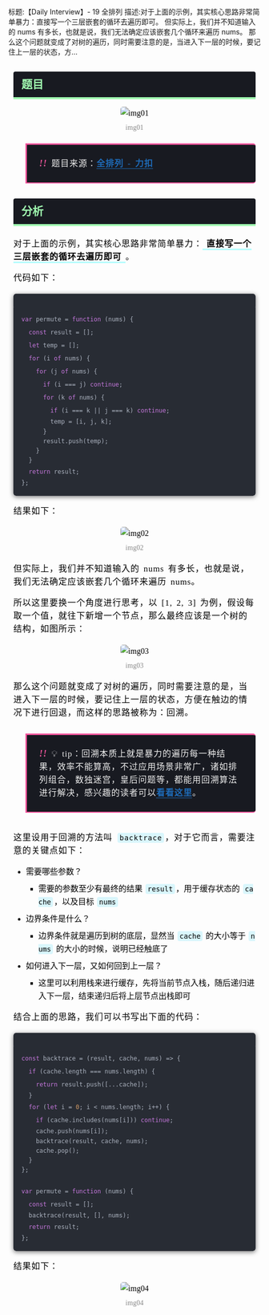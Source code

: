 标题:【Daily Interview】- 19 全排列
描述:对于上面的示例，其实核心思路非常简单暴力：直接写一个三层嵌套的循环去遍历即可。 但实际上，我们并不知道输入的 nums 有多长，也就是说，我们无法确定应该嵌套几个循环来遍历 nums。 那么这个问题就变成了对树的遍历，同时需要注意的是，当进入下一层的时候，要记住上一层的状态，方…

<section id="nice" data-tool="mdnice编辑器" data-website="https://www.mdnice.com" style="font-size: 16px; color: black; padding: 0 10px; line-height: 1.6; word-spacing: 0px; letter-spacing: 0px; word-break: break-word; word-wrap: break-word; text-align: left; font-family: Optima-Regular, Optima, PingFangSC-light, PingFangTC-light, 'PingFang SC', Cambria, Cochin, Georgia, Times, 'Times New Roman', serif;"><h2 data-tool="mdnice编辑器" style="margin-top: 30px; margin-bottom: 15px; font-weight: bold; color: black; font-size: 22px; border-bottom: 4px rgba(160, 249, 176) solid; display: flex; padding: 0;"><span class="prefix" style="display: none;"></span><span class="content" style="width: 100%; display: flex; color: rgba(160, 249, 176); padding: 0.5rem 1rem; border-top-left-radius: 4px; border-top-right-radius: 4px; background: #181a21 !important;">题目</span><span class="suffix"></span></h2>
<figure data-tool="mdnice编辑器" style="margin: 0; margin-top: 10px; margin-bottom: 10px; display: flex; flex-direction: column; justify-content: center; align-items: center;"><img src="https://p9-juejin.byteimg.com/tos-cn-i-k3u1fbpfcp/308de3d3bd184ef29a99a337ccaa5a1f~tplv-k3u1fbpfcp-watermark.image" alt="img01" style="display: block; margin: 0 auto; max-width: 100%; border-radius: 5px;"><figcaption style="margin-top: 5px; text-align: center; color: #888; font-size: 14px;">img01</figcaption></figure>
<blockquote class="multiquote-1" data-tool="mdnice编辑器" style="border: none; display: block; font-size: 0.9em; overflow: auto; overflow-scrolling: touch; padding-top: 10px; padding-bottom: 10px; padding-left: 20px; padding-right: 10px; margin-top: 20px; position: relative; padding: 1rem 1.5rem; color: #bdbdbd; border-top-right-radius: 5px; border-bottom-right-radius: 5px; margin-bottom: 2em; border-left: 3px #f4569d solid; border-top: 3px #f4569d solid; border-bottom: 2px #f4569d solid; background: #181a21;">
<p style="padding-top: 8px; padding-bottom: 8px; font-size: 17px; word-spacing: 3px; letter-spacing: 1px; margin: 0px; line-height: 26px; color: #ededed !important;"><span style="font-style: italic; font-weight: 700; font-size: 18px; color: #f4569d; position: relative; top: 0; left: 0;">!! </span>题目来源：<a href="https://leetcode-cn.com/problems/permutations/" style="text-decoration: none; color: #1e6bb8; word-wrap: break-word; font-weight: bold; border-bottom: 1px solid #1e6bb8;">全排列 - 力扣</a></p>
</blockquote>
<h2 data-tool="mdnice编辑器" style="margin-top: 30px; margin-bottom: 15px; font-weight: bold; color: black; font-size: 22px; border-bottom: 4px rgba(160, 249, 176) solid; display: flex; padding: 0;"><span class="prefix" style="display: none;"></span><span class="content" style="width: 100%; display: flex; color: rgba(160, 249, 176); padding: 0.5rem 1rem; border-top-left-radius: 4px; border-top-right-radius: 4px; background: #181a21 !important;">分析</span><span class="suffix"></span></h2>
<p data-tool="mdnice编辑器" style="padding-top: 8px; padding-bottom: 8px; margin: 0; line-height: 26px; color: black; font-size: 17px; word-spacing: 3px; letter-spacing: 1px;">对于上面的示例，其实核心思路非常简单暴力：<strong style="color: black; font-weight: 600; padding: 0 0.5rem; border-bottom: 3px rgba(131, 252, 253, 0.6) solid;">直接写一个三层嵌套的循环去遍历即可</strong>。</p>
<p data-tool="mdnice编辑器" style="padding-top: 8px; padding-bottom: 8px; margin: 0; line-height: 26px; color: black; font-size: 17px; word-spacing: 3px; letter-spacing: 1px;">代码如下：</p>
<pre class="custom" data-tool="mdnice编辑器" style="margin-top: 10px; margin-bottom: 10px; border-radius: 5px; box-shadow: rgba(0, 0, 0, 0.55) 0px 2px 10px;"><span style="display: block; background: url(https://files.mdnice.com/point.png); height: 30px; width: 100%; background-size: 40px; background-repeat: no-repeat; background-color: #282c34; margin-bottom: -7px; border-radius: 5px; background-position: 10px 10px;"></span><code class="hljs" style="overflow-x: auto; padding: 16px; color: #abb2bf; display: -webkit-box; font-family: Operator Mono, Consolas, Monaco, Menlo, monospace; font-size: 12px; -webkit-overflow-scrolling: touch; padding-top: 15px; background: #282c34; border-radius: 5px;"><span class="hljs-keyword" style="color: #c678dd; line-height: 26px;">var</span>&nbsp;permute&nbsp;=&nbsp;<span class="hljs-function" style="line-height: 26px;"><span class="hljs-keyword" style="color: #c678dd; line-height: 26px;">function</span>&nbsp;(<span class="hljs-params" style="line-height: 26px;">nums</span>)&nbsp;</span>{<br>&nbsp;&nbsp;<span class="hljs-keyword" style="color: #c678dd; line-height: 26px;">const</span>&nbsp;result&nbsp;=&nbsp;[];<br>&nbsp;&nbsp;<span class="hljs-keyword" style="color: #c678dd; line-height: 26px;">let</span>&nbsp;temp&nbsp;=&nbsp;[];<br>&nbsp;&nbsp;<span class="hljs-keyword" style="color: #c678dd; line-height: 26px;">for</span>&nbsp;(i&nbsp;<span class="hljs-keyword" style="color: #c678dd; line-height: 26px;">of</span>&nbsp;nums)&nbsp;{<br>&nbsp;&nbsp;&nbsp;&nbsp;<span class="hljs-keyword" style="color: #c678dd; line-height: 26px;">for</span>&nbsp;(j&nbsp;<span class="hljs-keyword" style="color: #c678dd; line-height: 26px;">of</span>&nbsp;nums)&nbsp;{<br>&nbsp;&nbsp;&nbsp;&nbsp;&nbsp;&nbsp;<span class="hljs-keyword" style="color: #c678dd; line-height: 26px;">if</span>&nbsp;(i&nbsp;===&nbsp;j)&nbsp;<span class="hljs-keyword" style="color: #c678dd; line-height: 26px;">continue</span>;<br>&nbsp;&nbsp;&nbsp;&nbsp;&nbsp;&nbsp;<span class="hljs-keyword" style="color: #c678dd; line-height: 26px;">for</span>&nbsp;(k&nbsp;<span class="hljs-keyword" style="color: #c678dd; line-height: 26px;">of</span>&nbsp;nums)&nbsp;{<br>&nbsp;&nbsp;&nbsp;&nbsp;&nbsp;&nbsp;&nbsp;&nbsp;<span class="hljs-keyword" style="color: #c678dd; line-height: 26px;">if</span>&nbsp;(i&nbsp;===&nbsp;k&nbsp;||&nbsp;j&nbsp;===&nbsp;k)&nbsp;<span class="hljs-keyword" style="color: #c678dd; line-height: 26px;">continue</span>;<br>&nbsp;&nbsp;&nbsp;&nbsp;&nbsp;&nbsp;&nbsp;&nbsp;temp&nbsp;=&nbsp;[i,&nbsp;j,&nbsp;k];<br>&nbsp;&nbsp;&nbsp;&nbsp;&nbsp;&nbsp;}<br>&nbsp;&nbsp;&nbsp;&nbsp;&nbsp;&nbsp;result.push(temp);<br>&nbsp;&nbsp;&nbsp;&nbsp;}<br>&nbsp;&nbsp;}<br>&nbsp;&nbsp;<span class="hljs-keyword" style="color: #c678dd; line-height: 26px;">return</span>&nbsp;result;<br>};<br></code></pre>
<p data-tool="mdnice编辑器" style="padding-top: 8px; padding-bottom: 8px; margin: 0; line-height: 26px; color: black; font-size: 17px; word-spacing: 3px; letter-spacing: 1px;">结果如下：</p>
<figure data-tool="mdnice编辑器" style="margin: 0; margin-top: 10px; margin-bottom: 10px; display: flex; flex-direction: column; justify-content: center; align-items: center;"><img src="https://p9-juejin.byteimg.com/tos-cn-i-k3u1fbpfcp/69baa8addd2d4047b77693968f01b7ff~tplv-k3u1fbpfcp-watermark.image" alt="img02" style="display: block; margin: 0 auto; max-width: 100%; border-radius: 5px;"><figcaption style="margin-top: 5px; text-align: center; color: #888; font-size: 14px;">img02</figcaption></figure>
<p data-tool="mdnice编辑器" style="padding-top: 8px; padding-bottom: 8px; margin: 0; line-height: 26px; color: black; font-size: 17px; word-spacing: 3px; letter-spacing: 1px;">但实际上，我们并不知道输入的 nums 有多长，也就是说，我们无法确定应该嵌套几个循环来遍历 nums。</p>
<p data-tool="mdnice编辑器" style="padding-top: 8px; padding-bottom: 8px; margin: 0; line-height: 26px; color: black; font-size: 17px; word-spacing: 3px; letter-spacing: 1px;">所以这里要换一个角度进行思考，以 [1, 2, 3] 为例，假设每取一个值，就往下新增一个节点，那么最终应该是一个树的结构，如图所示：</p>
<figure data-tool="mdnice编辑器" style="margin: 0; margin-top: 10px; margin-bottom: 10px; display: flex; flex-direction: column; justify-content: center; align-items: center;"><img src="https://p6-juejin.byteimg.com/tos-cn-i-k3u1fbpfcp/69fc96b6323c428aa8c2284bde6ba7cd~tplv-k3u1fbpfcp-watermark.image" alt="img03" style="display: block; margin: 0 auto; max-width: 100%; border-radius: 5px;"><figcaption style="margin-top: 5px; text-align: center; color: #888; font-size: 14px;">img03</figcaption></figure>
<p data-tool="mdnice编辑器" style="padding-top: 8px; padding-bottom: 8px; margin: 0; line-height: 26px; color: black; font-size: 17px; word-spacing: 3px; letter-spacing: 1px;">那么这个问题就变成了对树的遍历，同时需要注意的是，当进入下一层的时候，要记住上一层的状态，方便在触边的情况下进行回退，而这样的思路被称为：回溯。</p>
<blockquote class="multiquote-1" data-tool="mdnice编辑器" style="border: none; display: block; font-size: 0.9em; overflow: auto; overflow-scrolling: touch; padding-top: 10px; padding-bottom: 10px; padding-left: 20px; padding-right: 10px; margin-top: 20px; position: relative; padding: 1rem 1.5rem; color: #bdbdbd; border-top-right-radius: 5px; border-bottom-right-radius: 5px; margin-bottom: 2em; border-left: 3px #f4569d solid; border-top: 3px #f4569d solid; border-bottom: 2px #f4569d solid; background: #181a21;">
<p style="padding-top: 8px; padding-bottom: 8px; font-size: 17px; word-spacing: 3px; letter-spacing: 1px; margin: 0px; line-height: 26px; color: #ededed !important;"><span style="font-style: italic; font-weight: 700; font-size: 18px; color: #f4569d; position: relative; top: 0; left: 0;">!! </span>💡 tip：回溯本质上就是暴力的遍历每一种结果，效率不能算高，不过应用场景非常广，诸如排列组合，数独迷宫，皇后问题等，都能用回溯算法进行解决，感兴趣的读者可以<a href="https://www.bilibili.com/video/BV1ZK411K7A8?from=search&amp;seid=8861150538522158055" style="text-decoration: none; color: #1e6bb8; word-wrap: break-word; font-weight: bold; border-bottom: 1px solid #1e6bb8;">看看这里</a>。</p>
</blockquote>
<p data-tool="mdnice编辑器" style="padding-top: 8px; padding-bottom: 8px; margin: 0; line-height: 26px; color: black; font-size: 17px; word-spacing: 3px; letter-spacing: 1px;">这里设用于回溯的方法叫 <code style="font-size: 14px; word-wrap: break-word; padding: 2px 4px; border-radius: 4px; margin: 0 2px; background-color: rgba(27,31,35,.05); font-family: Operator Mono, Consolas, Monaco, Menlo, monospace; word-break: break-all; color: #000000; background: rgba(14, 210, 247, 0.15);">backtrace</code>，对于它而言，需要注意的关键点如下：</p>
<ul data-tool="mdnice编辑器" style="margin-top: 8px; margin-bottom: 8px; padding-left: 25px; color: black; list-style-type: disc;">
<li><section style="margin-top: 5px; margin-bottom: 5px; line-height: 26px; text-align: left; color: rgb(1,1,1); font-weight: 500;">需要哪些参数？
<ul style="margin-top: 8px; margin-bottom: 8px; padding-left: 25px; color: black; list-style-type: square;">
<li><section style="margin-top: 5px; margin-bottom: 5px; line-height: 26px; text-align: left; color: rgb(1,1,1); font-weight: 500;">需要的参数至少有最终的结果 <code style="font-size: 14px; word-wrap: break-word; padding: 2px 4px; border-radius: 4px; margin: 0 2px; background-color: rgba(27,31,35,.05); font-family: Operator Mono, Consolas, Monaco, Menlo, monospace; word-break: break-all; color: #000000; background: rgba(14, 210, 247, 0.15);">result</code>，用于缓存状态的 <code style="font-size: 14px; word-wrap: break-word; padding: 2px 4px; border-radius: 4px; margin: 0 2px; background-color: rgba(27,31,35,.05); font-family: Operator Mono, Consolas, Monaco, Menlo, monospace; word-break: break-all; color: #000000; background: rgba(14, 210, 247, 0.15);">cache</code>，以及目标 <code style="font-size: 14px; word-wrap: break-word; padding: 2px 4px; border-radius: 4px; margin: 0 2px; background-color: rgba(27,31,35,.05); font-family: Operator Mono, Consolas, Monaco, Menlo, monospace; word-break: break-all; color: #000000; background: rgba(14, 210, 247, 0.15);">nums</code></section></li></ul>
</section></li><li><section style="margin-top: 5px; margin-bottom: 5px; line-height: 26px; text-align: left; color: rgb(1,1,1); font-weight: 500;">边界条件是什么？
<ul style="margin-top: 8px; margin-bottom: 8px; padding-left: 25px; color: black; list-style-type: square;">
<li><section style="margin-top: 5px; margin-bottom: 5px; line-height: 26px; text-align: left; color: rgb(1,1,1); font-weight: 500;">边界条件就是遍历到树的底层，显然当 <code style="font-size: 14px; word-wrap: break-word; padding: 2px 4px; border-radius: 4px; margin: 0 2px; background-color: rgba(27,31,35,.05); font-family: Operator Mono, Consolas, Monaco, Menlo, monospace; word-break: break-all; color: #000000; background: rgba(14, 210, 247, 0.15);">cache</code> 的大小等于 <code style="font-size: 14px; word-wrap: break-word; padding: 2px 4px; border-radius: 4px; margin: 0 2px; background-color: rgba(27,31,35,.05); font-family: Operator Mono, Consolas, Monaco, Menlo, monospace; word-break: break-all; color: #000000; background: rgba(14, 210, 247, 0.15);">nums</code> 的大小的时候，说明已经触底了</section></li></ul>
</section></li><li><section style="margin-top: 5px; margin-bottom: 5px; line-height: 26px; text-align: left; color: rgb(1,1,1); font-weight: 500;">如何进入下一层，又如何回到上一层？
<ul style="margin-top: 8px; margin-bottom: 8px; padding-left: 25px; color: black; list-style-type: square;">
<li><section style="margin-top: 5px; margin-bottom: 5px; line-height: 26px; text-align: left; color: rgb(1,1,1); font-weight: 500;">这里可以利用栈来进行缓存，先将当前节点入栈，随后递归进入下一层，结束递归后将上层节点出栈即可</section></li></ul>
</section></li></ul>
<p data-tool="mdnice编辑器" style="padding-top: 8px; padding-bottom: 8px; margin: 0; line-height: 26px; color: black; font-size: 17px; word-spacing: 3px; letter-spacing: 1px;">结合上面的思路，我们可以书写出下面的代码：</p>
<pre class="custom" data-tool="mdnice编辑器" style="margin-top: 10px; margin-bottom: 10px; border-radius: 5px; box-shadow: rgba(0, 0, 0, 0.55) 0px 2px 10px;"><span style="display: block; background: url(https://files.mdnice.com/point.png); height: 30px; width: 100%; background-size: 40px; background-repeat: no-repeat; background-color: #282c34; margin-bottom: -7px; border-radius: 5px; background-position: 10px 10px;"></span><code class="hljs" style="overflow-x: auto; padding: 16px; color: #abb2bf; display: -webkit-box; font-family: Operator Mono, Consolas, Monaco, Menlo, monospace; font-size: 12px; -webkit-overflow-scrolling: touch; padding-top: 15px; background: #282c34; border-radius: 5px;"><span class="hljs-keyword" style="color: #c678dd; line-height: 26px;">const</span>&nbsp;backtrace&nbsp;=&nbsp;<span class="hljs-function" style="line-height: 26px;">(<span class="hljs-params" style="line-height: 26px;">result,&nbsp;cache,&nbsp;nums</span>)&nbsp;=&gt;</span>&nbsp;{<br>&nbsp;&nbsp;<span class="hljs-keyword" style="color: #c678dd; line-height: 26px;">if</span>&nbsp;(cache.length&nbsp;===&nbsp;nums.length)&nbsp;{<br>&nbsp;&nbsp;&nbsp;&nbsp;<span class="hljs-keyword" style="color: #c678dd; line-height: 26px;">return</span>&nbsp;result.push([...cache]);<br>&nbsp;&nbsp;}<br>&nbsp;&nbsp;<span class="hljs-keyword" style="color: #c678dd; line-height: 26px;">for</span>&nbsp;(<span class="hljs-keyword" style="color: #c678dd; line-height: 26px;">let</span>&nbsp;i&nbsp;=&nbsp;<span class="hljs-number" style="color: #d19a66; line-height: 26px;">0</span>;&nbsp;i&nbsp;&lt;&nbsp;nums.length;&nbsp;i++)&nbsp;{<br>&nbsp;&nbsp;&nbsp;&nbsp;<span class="hljs-keyword" style="color: #c678dd; line-height: 26px;">if</span>&nbsp;(cache.includes(nums[i]))&nbsp;<span class="hljs-keyword" style="color: #c678dd; line-height: 26px;">continue</span>;<br>&nbsp;&nbsp;&nbsp;&nbsp;cache.push(nums[i]);<br>&nbsp;&nbsp;&nbsp;&nbsp;backtrace(result,&nbsp;cache,&nbsp;nums);<br>&nbsp;&nbsp;&nbsp;&nbsp;cache.pop();<br>&nbsp;&nbsp;}<br>};<br><br><span class="hljs-keyword" style="color: #c678dd; line-height: 26px;">var</span>&nbsp;permute&nbsp;=&nbsp;<span class="hljs-function" style="line-height: 26px;"><span class="hljs-keyword" style="color: #c678dd; line-height: 26px;">function</span>&nbsp;(<span class="hljs-params" style="line-height: 26px;">nums</span>)&nbsp;</span>{<br>&nbsp;&nbsp;<span class="hljs-keyword" style="color: #c678dd; line-height: 26px;">const</span>&nbsp;result&nbsp;=&nbsp;[];<br>&nbsp;&nbsp;backtrace(result,&nbsp;[],&nbsp;nums);<br>&nbsp;&nbsp;<span class="hljs-keyword" style="color: #c678dd; line-height: 26px;">return</span>&nbsp;result;<br>};<br></code></pre>
<p data-tool="mdnice编辑器" style="padding-top: 8px; padding-bottom: 8px; margin: 0; line-height: 26px; color: black; font-size: 17px; word-spacing: 3px; letter-spacing: 1px;">结果如下：</p>
<figure data-tool="mdnice编辑器" style="margin: 0; margin-top: 10px; margin-bottom: 10px; display: flex; flex-direction: column; justify-content: center; align-items: center;"><img src="https://p3-juejin.byteimg.com/tos-cn-i-k3u1fbpfcp/a97e40a808124131be8ac48073969c05~tplv-k3u1fbpfcp-watermark.image" alt="img04" style="display: block; margin: 0 auto; max-width: 100%; border-radius: 5px;"><figcaption style="margin-top: 5px; text-align: center; color: #888; font-size: 14px;">img04</figcaption></figure>
</section>